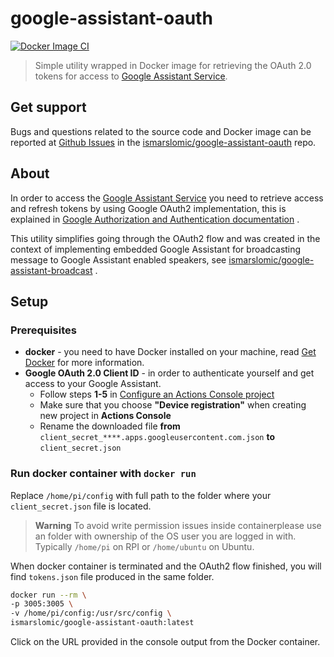 # google-assistant-oauth

[![Docker Image CI](https://github.com/ismarslomic/google-assistant-oauth/actions/workflows/docker-image.yml/badge.svg?branch=main)](https://github.com/ismarslomic/google-assistant-oauth/actions/workflows/docker-image.yml)
> Simple utility wrapped in Docker image for retrieving the OAuth 2.0 tokens for access to
> [Google Assistant Service](https://developers.google.com/assistant/sdk/overview#google_assistant_service).

## Get support

Bugs and questions related to the source code and Docker image can be reported at
[Github Issues](https://github.com/ismarslomic/google-assistant-oauth/issues) in the
[ismarslomic/google-assistant-oauth](https://github.com/ismarslomic/google-assistant-oauth) repo.


## About

In order to access the
[Google Assistant Service](https://developers.google.com/assistant/sdk/overview#google_assistant_service)
you need to retrieve access and refresh tokens by using Google OAuth2 implementation, this is
explained in
[Google Authorization and Authentication documentation](https://developers.google.com/identity/protocols/oauth2/openid-connect)
.

This utility simplifies going through the OAuth2 flow and was created in the context of implementing
embedded Google Assistant for broadcasting message to Google Assistant enabled speakers,
see [ismarslomic/google-assistant-broadcast](https://github.com/ismarslomic/google-assistant-broadcast)
.

## Setup

### Prerequisites

- **docker** - you need to have Docker installed on your machine,
  read [Get Docker](https://docs.docker.com/get-docker/) for more information.
- **Google OAuth 2.0 Client ID** - in order to authenticate yourself and get access to your Google
  Assistant.
    - Follow steps **1-5**
      in [Configure an Actions Console project](https://developers.google.com/assistant/sdk/guides/service/python/embed/config-dev-project-and-account)
    - Make sure that you choose **"Device registration"** when creating new project in **Actions
      Console**
    - Rename the downloaded file **from** `client_secret_****.apps.googleusercontent.com.json` **to** `client_secret.json`

### Run docker container with `docker run`
Replace `/home/pi/config` with full path to the folder where your `client_secret.json` file is
located.

> **Warning**
> To avoid write permission issues inside containerplease use an folder with ownership of the OS user you are logged in with. Typically `/home/pi` on RPI or `/home/ubuntu` on Ubuntu.

When docker container is terminated and the OAuth2 flow finished, you will find `tokens.json`
file produced in the same folder.

```bash
docker run --rm \
-p 3005:3005 \
-v /home/pi/config:/usr/src/config \
ismarslomic/google-assistant-oauth:latest
```

Click on the URL provided in the console output from the Docker container.


